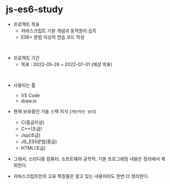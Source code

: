 # js-es6-study

* 프로젝트 목표
    * 자바스크립트 기본 개념과 동작원리 습득
    * ES6+ 문법 이상의 연습 코드 작성

</br>

* 프로젝트 기간
    * 목표 : 2022-05-28 ~ 2022-07-01 (예샹 목표)

<br>

* 사용되는 툴
    * VS Code
    * draw.io

* 현재 보유중인 기술 스택 지식 (`개인적인 생각`)
    * C(중급이상)
    * C++(초급)
    * Jsp(초급)
    * JS_ES5문법(중급)
    * HTML(초급) 

* 그래서, 스터디중 컴퓨터, 소프트웨어 공학적, 기본 프로그래밍 내용은 정리에서 제외한다.

* 자바스크립트만의 고유 특징들은 알고 있는 내용이라도 한번 더 정리한다.